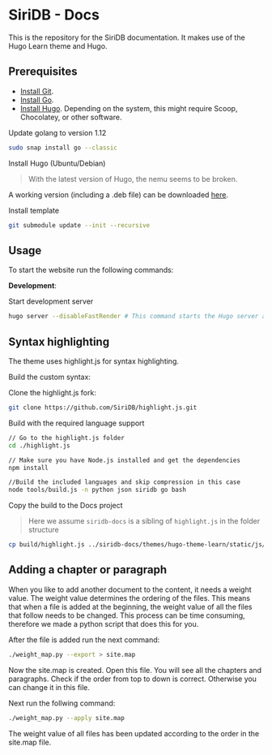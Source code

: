# SiriDB - Docs

This is the repository for the SiriDB documentation. It makes use of the Hugo Learn theme and Hugo.

## Prerequisites

- [Install Git](https://git-scm.com/downloads).
- [Install Go](https://golang.org/doc/install).
- [Install Hugo](https://gohugo.io/getting-started/installing/). Depending on the system, this might require Scoop, Chocolatey, or other software.

Update golang to version 1.12

```bash
sudo snap install go --classic
```

Install Hugo (Ubuntu/Debian)

> With the latest version of Hugo, the nemu seems to be broken.

A working version (including a .deb file) can be downloaded [here](https://github.com/gohugoio/hugo/releases/tag/v0.90.0).

Install template

```bash
git submodule update --init --recursive
```

## Usage

To start the website run the following commands:

**Development**:

Start development server

```bash
hugo server --disableFastRender # This command starts the Hugo server and watches the site directory for changes.
```

## Syntax highlighting

The theme uses highlight.js for syntax highlighting.

Build the custom syntax:

Clone the highlight.js fork:

```bash
git clone https://github.com/SiriDB/highlight.js.git
```

Build with the required language support

```bash
// Go to the highlight.js folder
cd ./highlight.js

// Make sure you have Node.js installed and get the dependencies
npm install

//Build the included languages and skip compression in this case
node tools/build.js -n python json siridb go bash
```

Copy the build to the Docs project

> Here we assume `siridb-docs` is a sibling of `highlight.js` in the folder structure

```bash
cp build/highlight.js ../siridb-docs/themes/hugo-theme-learn/static/js/highlight.pack.js
```

## Adding a chapter or paragraph

When you like to add another document to the content, it needs a weight value. The weight value determines the ordering of the files. This means that when a file is added at the beginning, the weight value of all the files that follow needs to be changed. This process can be time consuming, therefore we made a python script that does this for you.

After the file is added run the next command:

```bash
./weight_map.py --export > site.map
```

Now the site.map is created. Open this file. You will see all the chapters and paragraphs. Check if the order from top to down is correct. Otherwise you can change it in this file.

Next run the follwing command:

```bash
./weight_map.py --apply site.map
```

The weight value of all files has been updated according to the order in the site.map file.
